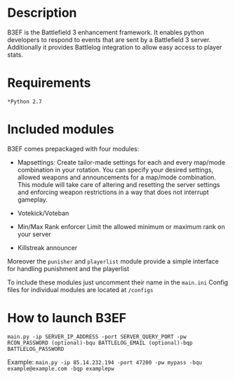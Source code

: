 Description
===========
B3EF is the Battlefield 3 enhancement framework. It enables python developers to respond to events that are sent by
a Battlefield 3 server. Additionally it provides Battlelog integration to allow easy access to player stats.

Requirements
===========
    *Python 2.7


Included modules
===========
B3EF comes prepackaged with four modules:

 * Mapsettings:
  Create tailor-made settings for each and every map/mode combination in your rotation. You can specify your desired
  settings, allowed weapons and announcements for a map/mode combination. This module will take care of altering and
  resetting the server settings and enforcing weapon restrictions in a way that does not interrupt gameplay.

 * Votekick/Voteban

 * Min/Max Rank enforcer
  Limit the allowed minimum or maximum rank on your server

 * Killstreak announcer

Moreover the `punisher` and `playerlist` module provide a simple interface for handling punishment and the playerlist

To include these modules just uncomment their name in the `main.ini`
Config files for individual modules are located at `/configs`

How to launch B3EF
===========
`main.py -ip SERVER_IP_ADDRESS -port SERVER_QUERY_PORT -pw RCON_PASSWORD (optional)-bqu BATTLELOG_EMAIL (optional)-bqp BATTLELOG_PASSWORD`

Example:
`main.py -ip 85.14.232.194 -port 47200 -pw mypass -bqu example@example.com -bqp examplepw`